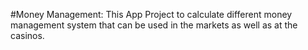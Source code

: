 #Money Management:
This App Project to calculate different money management 
system that can be used in the markets as well as at the casinos.
